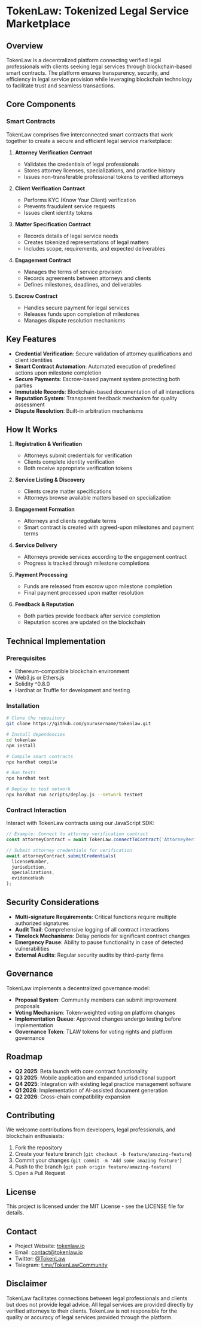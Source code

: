 # TokenLaw: Tokenized Legal Service Marketplace

## Overview

TokenLaw is a decentralized platform connecting verified legal professionals with clients seeking legal services through blockchain-based smart contracts. The platform ensures transparency, security, and efficiency in legal service provision while leveraging blockchain technology to facilitate trust and seamless transactions.

## Core Components

### Smart Contracts

TokenLaw comprises five interconnected smart contracts that work together to create a secure and efficient legal service marketplace:

1. **Attorney Verification Contract**
    - Validates the credentials of legal professionals
    - Stores attorney licenses, specializations, and practice history
    - Issues non-transferable professional tokens to verified attorneys

2. **Client Verification Contract**
    - Performs KYC (Know Your Client) verification
    - Prevents fraudulent service requests
    - Issues client identity tokens

3. **Matter Specification Contract**
    - Records details of legal service needs
    - Creates tokenized representations of legal matters
    - Includes scope, requirements, and expected deliverables

4. **Engagement Contract**
    - Manages the terms of service provision
    - Records agreements between attorneys and clients
    - Defines milestones, deadlines, and deliverables

5. **Escrow Contract**
    - Handles secure payment for legal services
    - Releases funds upon completion of milestones
    - Manages dispute resolution mechanisms

## Key Features

- **Credential Verification**: Secure validation of attorney qualifications and client identities
- **Smart Contract Automation**: Automated execution of predefined actions upon milestone completion
- **Secure Payments**: Escrow-based payment system protecting both parties
- **Immutable Records**: Blockchain-based documentation of all interactions
- **Reputation System**: Transparent feedback mechanism for quality assessment
- **Dispute Resolution**: Built-in arbitration mechanisms

## How It Works

1. **Registration & Verification**
    - Attorneys submit credentials for verification
    - Clients complete identity verification
    - Both receive appropriate verification tokens

2. **Service Listing & Discovery**
    - Clients create matter specifications
    - Attorneys browse available matters based on specialization

3. **Engagement Formation**
    - Attorneys and clients negotiate terms
    - Smart contract is created with agreed-upon milestones and payment terms

4. **Service Delivery**
    - Attorneys provide services according to the engagement contract
    - Progress is tracked through milestone completions

5. **Payment Processing**
    - Funds are released from escrow upon milestone completion
    - Final payment processed upon matter resolution

6. **Feedback & Reputation**
    - Both parties provide feedback after service completion
    - Reputation scores are updated on the blockchain

## Technical Implementation

### Prerequisites

- Ethereum-compatible blockchain environment
- Web3.js or Ethers.js
- Solidity ^0.8.0
- Hardhat or Truffle for development and testing

### Installation

```bash
# Clone the repository
git clone https://github.com/yourusername/tokenlaw.git

# Install dependencies
cd tokenlaw
npm install

# Compile smart contracts
npx hardhat compile

# Run tests
npx hardhat test

# Deploy to test network
npx hardhat run scripts/deploy.js --network testnet
```

### Contract Interaction

Interact with TokenLaw contracts using our JavaScript SDK:

```javascript
// Example: Connect to attorney verification contract
const attorneyContract = await TokenLaw.connectToContract('AttorneyVerification');

// Submit attorney credentials for verification
await attorneyContract.submitCredentials(
  licenseNumber, 
  jurisdiction, 
  specializations, 
  evidenceHash
);
```

## Security Considerations

- **Multi-signature Requirements**: Critical functions require multiple authorized signatures
- **Audit Trail**: Comprehensive logging of all contract interactions
- **Timelock Mechanisms**: Delay periods for significant contract changes
- **Emergency Pause**: Ability to pause functionality in case of detected vulnerabilities
- **External Audits**: Regular security audits by third-party firms

## Governance

TokenLaw implements a decentralized governance model:

- **Proposal System**: Community members can submit improvement proposals
- **Voting Mechanism**: Token-weighted voting on platform changes
- **Implementation Queue**: Approved changes undergo testing before implementation
- **Governance Token**: TLAW tokens for voting rights and platform governance

## Roadmap

- **Q2 2025**: Beta launch with core contract functionality
- **Q3 2025**: Mobile application and expanded jurisdictional support
- **Q4 2025**: Integration with existing legal practice management software
- **Q1 2026**: Implementation of AI-assisted document generation
- **Q2 2026**: Cross-chain compatibility expansion

## Contributing

We welcome contributions from developers, legal professionals, and blockchain enthusiasts:

1. Fork the repository
2. Create your feature branch (`git checkout -b feature/amazing-feature`)
3. Commit your changes (`git commit -m 'Add some amazing feature'`)
4. Push to the branch (`git push origin feature/amazing-feature`)
5. Open a Pull Request

## License

This project is licensed under the MIT License - see the LICENSE file for details.

## Contact

- Project Website: [tokenlaw.io](https://tokenlaw.io)
- Email: contact@tokenlaw.io
- Twitter: [@TokenLaw](https://twitter.com/TokenLaw)
- Telegram: [t.me/TokenLawCommunity](https://t.me/TokenLawCommunity)

## Disclaimer

TokenLaw facilitates connections between legal professionals and clients but does not provide legal advice. All legal services are provided directly by verified attorneys to their clients. TokenLaw is not responsible for the quality or accuracy of legal services provided through the platform.
